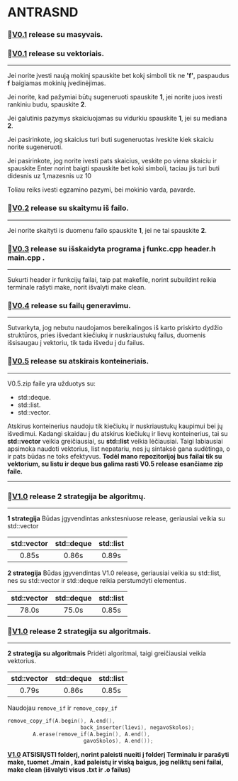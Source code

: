 # ANTRASND

### :rocket:[V0.1](https://github.com/odiraitis/ANTRASND/releases/tag/v0.1)  release su masyvais.

### :rocket:[V0.1](https://github.com/odiraitis/ANTRASND/releases/tag/v0.1.2)  release su vektoriais.
-------------------------------------------------------------------------------

Jei norite įvesti naują mokinį spauskite bet kokį simboli tik ne **'f'**, paspaudus **f** baigiamas mokinių įvedinėjimas.

Jei norite, kad pažymiai būtų sugeneruoti spauskite **1**, jei norite juos ivesti rankiniu budu, spauskite **2**.

Jei galutinis pazymys skaiciuojamas su vidurkiu spauskite **1**, jei su mediana **2**.

Jei pasirinkote, jog skaicius turi buti sugeneruotas iveskite kiek skaiciu norite sugeneruoti.

Jei pasirinkote, jog norite ivesti pats skaicius, veskite po viena skaiciu ir spauskite Enter norint baigti spauskite bet koki simboli, taciau jis turi buti didesnis uz 1,mazesnis uz 10

Toliau reiks ivesti egzamino pazymi, bei mokinio varda, pavarde.

### :rocket:[V0.2](https://github.com/odiraitis/ANTRASND/releases/tag/v0.2.3) release su skaitymu iš failo.
-------------------------------------------------------------------------------

Jei norite skaityti is duomenu failo spauskite **1**, jei ne tai spauskite **2**.

### :rocket:[V0.3](https://github.com/odiraitis/ANTRASND/releases/tag/v0.3) release su išskaidyta programa į funkc.cpp header.h main.cpp .
-------------------------------------------------------------------------------

Sukurti header ir funkcijų failai, taip pat makefile, norint subuildint reikia terminale rašyti make, norit išvalyti make clean.

### :rocket:[V0.4](https://github.com/odiraitis/ANTRASND/releases/tag/v0.4.1) release su failų generavimu.
-------------------------------------------------------------------------------

Sutvarkyta, jog nebutu naudojamos bereikalingos iš karto priskirto dydžio struktūros, pries išvedant kiečiukų ir nuskriaustukų failus, duomenis išsisaugau į vektoriu, tik tada išvedu į du failus.

### :rocket:[V0.5](https://github.com/odiraitis/ANTRASND/releases/tag/v0.5) release su atskirais konteineriais.
-------------------------------------------------------------------------------

V0.5.zip faile yra užduotys su:  
- std::deque.  
- std::list.   
- std::vector.   

Atskirus konteinerius naudoju tik kiečiukų ir nuskriaustukų kaupimui bei jų išvedimui.
Kadangi skaidau į du atskirus kiečiukų ir lievų konteinerius, tai su **std::vector** veikia greičiausiai, su **std::list** veikia lėčiausiai. Taigi labiausiai apsimoka naudoti vektorius, list nepatariu, nes jų sintaksė gana sudėtinga, o ir pats būdas ne toks efektyvus. **Todėl mano repozitorijoj bus failai tik su vektorium, su listu ir deque bus galima rasti V0.5 release esančiame zip faile.**

-------------------------------------------------------------------------------
### :rocket:[V1.0](https://github.com/odiraitis/ANTRASND/releases/tag/V1.0) release 2 strategija be algoritmų.
-------------------------------------------------------------------------------

**1 strategija** Būdas įgyvendintas ankstesniuose release, geriausiai veikia su std::vector

| std::vector | std::deque | std::list |
|:---:|:---:|:---:|
| 0.85s | 0.86s | 0.89s |

**2 strategija** Būdas įgyvendintas V1.0 release, geriausiai veikia su std::list, nes su std::vector ir std::deque reikia perstumdyti elementus.

| std::vector | std::deque | std::list |
|:---:|:---:|:---:|
| 78.0s | 75.0s | 0.85s |
### :rocket:[V1.0](https://github.com/odiraitis/ANTRASND/releases/tag/V1.1) release 2 strategija su algoritmais.
-------------------------------------------------------------------------------
 **2 strategija su algoritmais** Pridėti algoritmai, taigi greičiausiai veikia vektorius.

| std::vector | std::deque | std::list |
|:---:|:---:|:---:|
| 0.79s | 0.86s | 0.85s |

Naudojau `remove_if` ir `remove_copy_if`
```c++
remove_copy_if(A.begin(), A.end(),
                       back_inserter(lievi), negavoSkolos);
        A.erase(remove_if(A.begin(), A.end(),
                        gavoSkolos), A.end());
```

**[V1.0](https://github.com/odiraitis/ANTRASND/releases/tag/V1.1) ATSISIŲSTI folderį, norint paleisti nueiti į folderį Terminalu ir parašyti make, tuomet ./main , kad paleistų ir viską baigus, jog neliktų seni failai, make clean (išvalyti visus .txt ir .o failus)**
